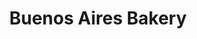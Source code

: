 ---
title: "Buenos Aires Bakery"
url: /ciudad-autonoma-de-buenos-aires/buenos-aires-bakery-paraguay/
shop: Bäckerei
---